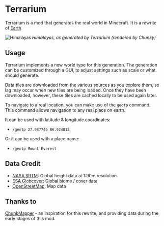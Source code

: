 # Terrarium
Terrarium is a mod that generates the real world in Minecraft. It is a rewrite of [Earth](https://github.com/gegy1000/Earth).

![Himalayas](https://i.imgur.com/OGzQoFq.jpg)
_Himalayas, as generated by Terrarium (rendered by Chunky)_

## Usage
Terrarium implements a new world type for this generation. The generation can be customized through a GUI, to adjust settings such as scale or what should generate.

Data tiles are downloaded from the various sources as you explore them, so lag may occur when new tiles are being loaded. Once they have been downloaded, however, these tiles are cached locally to be used again later.

To navigate to a real location, you can make use of the `geotp` command.
This command allows navigation to any real place on earth.

It can be used with latitude & longitude coordinates:
 - `/geotp 27.987746 86.924812`
 
Or it can be used with a place name:
 - `/geotp Mount Everest`

## Data Credit
 - [NASA SRTM](https://www2.jpl.nasa.gov/srtm/): Global height data at 1:90m resolution
 - [ESA Globcover](http://due.esrin.esa.int/page_globcover.php): Global biome / cover data
 - [OpenStreetMap](https://openstreetmap.org): Map data

## Thanks to
[ChunkMapper](https://github.com/whamtet/chunkmapper/) - an inspiration for this rewrite, and providing data during the early stages of this mod.
